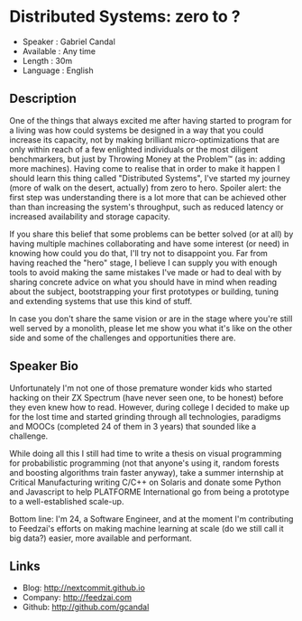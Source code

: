 Distributed Systems: zero to ?
========================

* Speaker   : Gabriel Candal
* Available : Any time 
* Length    : 30m
* Language  : English

Description
-----------

One of the things that always excited me after having started to program for a living was how could systems be designed in a way that you could increase its capacity, not by making brilliant micro-optimizations that are only within reach of a few enlighted individuals or the most diligent benchmarkers, but just by Throwing Money at the Problem™ (as in: adding more machines). Having come to realise that in order to make it happen I should learn this thing called "Distributed Systems", I've started my journey (more of walk on the desert, actually) from zero to hero. Spoiler alert: the first step was understanding there is a lot more that can be achieved other than than increasing the system's throughput, such as reduced latency or increased availability and storage capacity.

If you share this belief that some problems can be better solved (or at all) by having multiple machines collaborating and have some interest (or need) in knowing how could you do that, I'll try not to disappoint you. Far from having reached the "hero" stage, I believe I can supply you with enough tools to avoid making the same mistakes I've made or had to deal with by sharing concrete advice on what you should have in mind when reading about the subject, bootstrapping your first prototypes or building, tuning and extending systems that use this kind of stuff.

In case you don't share the same vision or are in the stage where you're still well served by a monolith, please let me show you what it's like on the other side and some of the challenges and opportunities there are.

Speaker Bio
-----------

Unfortunately I'm not one of those premature wonder kids who started hacking on their ZX Spectrum (have never seen one, to be honest) before they even knew how to read. However, during college I decided to make up for the lost time and started grinding through all technologies, paradigms and MOOCs (completed 24 of them in 3 years) that sounded like a challenge.

While doing all this I still had time to write a thesis on visual programming for probabilistic programming (not that anyone's using it, random forests and boosting algorithms train faster anyway), take a summer internship at Critical Manufacturing writing C/C++ on Solaris and donate some Python and Javascript to help PLATFORME International go from being a prototype to a well-established scale-up.

Bottom line: I'm 24, a Software Engineer, and at the moment I'm contributing to Feedzai's efforts on making machine learning at scale (do we still call it big data?) easier, more available and performant.

Links
-----

* Blog: http://nextcommit.github.io
* Company: http://feedzai.com
* Github: http://github.com/gcandal

